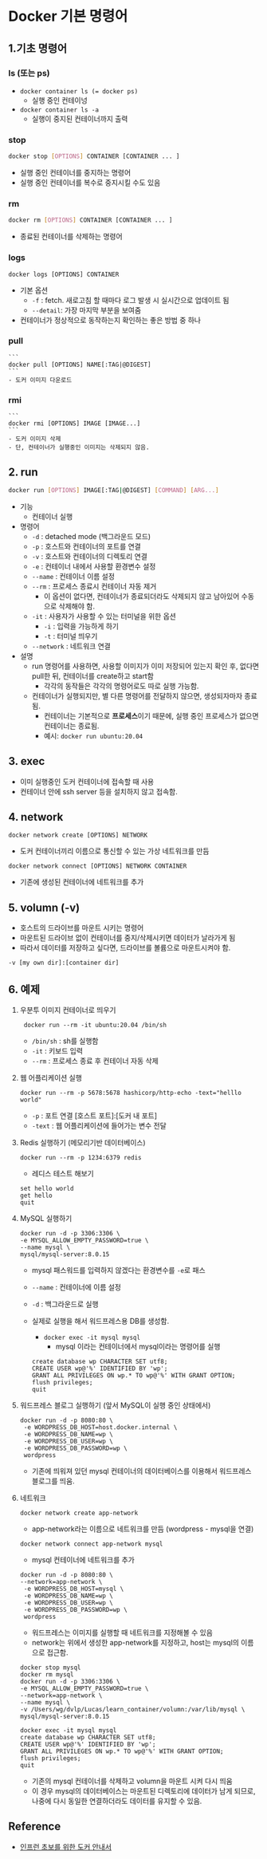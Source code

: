 # Docker 기본 명령어

## 1.기초 명령어

### ls (또는 ps)

- `docker container ls (= docker ps)`
	- 실행 중인 컨테이넝
- `docker container ls -a`
	- 실행이 중지된 컨테이너까지 출력


### stop
```bash
docker stop [OPTIONS] CONTAINER [CONTAINER ... ]
```

- 실행 중인 컨테이너를 중지하는 명령어
- 실행 중인 컨테이너를 복수로 중지시킬 수도 있음


### rm
```bash
docker rm [OPTIONS] CONTAINER [CONTAINER ... ]
```

- 종료된 컨테이너를 삭제하는 명령어


### logs
```
docker logs [OPTIONS] CONTAINER
```
- 기본 옵션
	- `-f` : fetch. 새로고침 할 때마다 로그 발생 시 실시간으로 업데이트 됨
	- `--detail`: 가장 마지막 부분을 보여줌
- 컨테이너가 정상적으로 동작하는지 확인하는 좋은 방법 중 하나


### pull 

	```
	docker pull [OPTIONS] NAME[:TAG|@DIGEST]
	```
	- 도커 이미지 다운로드

### rmi

	```
	docker rmi [OPTIONS] IMAGE [IMAGE...]
	```
	- 도커 이미지 삭제
	- 단, 컨테이너가 실행중인 이미지는 삭제되지 않음.

## 2. run

```bash
docker run [OPTIONS] IMAGE[:TAG|@DIGEST] [COMMAND] [ARG...]
```
- 기능
	- 컨테이너 실행
- 명령어
	- `-d` : detached mode (백그라운드 모드)
	- `-p` : 호스트와 컨테이너의 포트를 연결
	- `-v` : 호스트와 컨테이너의 디렉토리 연결
	- `-e` : 컨테이너 내에서 사용할 환경변수 설정
	- `--name` : 컨테이너 이름 설정
	- `--rm` : 프로세스 종료시 컨테이너 자동 제거
		- 이 옵션이 없다면, 컨테이너가 종료되더라도 삭제되지 않고 남아있어 수동으로 삭제해야 함.
	- `-it` : 사용자가 사용할 수 있는 터미널을 위한 옵션
		- `-i` : 입력을 가능하게 하기
		- `-t` : 터미널 띄우기
	- `--network` : 네트워크 연결
- 설명
	- run 명령어를 사용하면, 사용할 이미지가 이미 저장되어 있는지 확인 후, 없다면 pull한 뒤, 컨테이너를 create하고 start함 
		- 각각의 동작들은 각각의 명령어로도 따로 실행 가능함.
	- 컨테이너가 실행되지만, 별 다른 명령어를 전달하지 않으면, 생성되자마자 종료됨.
		- 컨테이너는 기본적으로 **프로세스**이기 때문에, 실행 중인 프로세스가 없으면 컨테이너는 종료됨.
		- 예시: `docker run ubuntu:20.04`


## 3. exec

- 이미 실행중인 도커 컨테이너에 접속할 때 사용
- 컨테이너 안에 ssh server 등을 설치하지 않고 접속함.


## 4. network

```
docker network create [OPTIONS] NETWORK
```

- 도커 컨테이너끼리 이름으로 통신할 수 있는 가상 네트워크를 만듬


```
docker network connect [OPTIONS] NETWORK CONTAINER
```

- 기존에 생성된 컨테이너에 네트워크를 추가

## 5. volumn (-v)

- 호스트의 드라이브를 마운트 시키는 명령어
- 마운트된 드라이브 없이 컨테이너를 중지/삭제시키면 데이터가 날라가게 됨
- 따라서 데이터를 저장하고 싶다면, 드라이브를 볼륨으로 마운트시켜야 함.

```
-v [my own dir]:[container dir]
```



## 6. 예제

1. 우분투 이미지 컨테이너로 띄우기
	
	```
	 docker run --rm -it ubuntu:20.04 /bin/sh
	```
	- `/bin/sh` : sh를 실행함
	- `-it` : 키보드 입력
	- `--rm` : 프로세스 종료 후 컨테이너 자동 삭제

2. 웹 어플리케이션 실행
	
	```
	docker run --rm -p 5678:5678 hashicorp/http-echo -text="helllo world" 
	```
	- `-p` : 포트 연결 [호스트 포트]:[도커 내 포트]
	- `-text` : 웹 어플리케이션에 들어가는 변수 전달
	
3. Redis 실행하기 (메모리기반 데이터베이스)
	
	```
	docker run --rm -p 1234:6379 redis
	```	
	- 레디스 테스트 해보기

	```
	set hello world
	get hello
	quit
	```
4. MySQL 실행하기
	
	```
	docker run -d -p 3306:3306 \
	-e MYSQL_ALLOW_EMPTY_PASSWORD=true \
	--name mysql \
	mysql/mysql-server:8.0.15
	```	
	- mysql 패스워드를 입력하지 않겠다는 환경변수를 `-e`로 패스
	- `--name` : 컨테이너에 이름 설정
	- `-d` : 백그라운드로 실행

	- 실제로 실행을 해서 워드프레스용 DB를 생성함.
		- `docker exec -it mysql mysql`
			- mysql 이라는 컨테이너에서 mysql이라는 명령어를 실행
		```
		create database wp CHARACTER SET utf8;
		CREATE USER wp@'%' IDENTIFIED BY 'wp';
		GRANT ALL PRIVILEGES ON wp.* TO wp@'%' WITH GRANT OPTION;
		flush privileges;
		quit
		```
	
	
5. 워드프레스 블로그 실행하기 (앞서 MySQL이 실행 중인 상태에서)
	
	```
	docker run -d -p 8080:80 \
	 -e WORDPRESS_DB_HOST=host.docker.internal \
	 -e WORDPRESS_DB_NAME=wp \
	 -e WORDPRESS_DB_USER=wp \
	 -e WORDPRESS_DB_PASSWORD=wp \
	 wordpress
	 ```
	 - 기존에 띄워져 있던 mysql 컨테이너의 데이터베이스를 이용해서 워드프레스 블로그를 띄움.
		
6. 네트워크

	```
	docker network create app-network
	```
	- app-network라는 이름으로 네트워크를 만듬 (wordpress - mysql을 연결)

	
	```
	docker network connect app-network mysql
	```
	- mysql 컨테이너에 네트워크를 추가

	
	```
	docker run -d -p 8080:80 \
	--network=app-network \
	 -e WORDPRESS_DB_HOST=mysql \
	 -e WORDPRESS_DB_NAME=wp \
	 -e WORDPRESS_DB_USER=wp \
	 -e WORDPRESS_DB_PASSWORD=wp \
	 wordpress
	```
	- 워드프레스는 이미지를 실행할 때 네트워크를 지정해볼 수 있음
	- network는 위에서 생성한 app-network를 지정하고, host는 mysql의 이름으로 접근함.

	```
	docker stop mysql
	docker rm mysql
	docker run -d -p 3306:3306 \
	-e MYSQL_ALLOW_EMPTY_PASSWORD=true \
	--network=app-network \
	--name mysql \
	-v /Users/wg/dvlp/Lucas/learn_container/volumn:/var/lib/mysql \
	mysql/mysql-server:8.0.15
	
	docker exec -it mysql mysql
	create database wp CHARACTER SET utf8;
	CREATE USER wp@'%' IDENTIFIED BY 'wp';
	GRANT ALL PRIVILEGES ON wp.* TO wp@'%' WITH GRANT OPTION;
	flush privileges;
	quit	
	```
	- 기존의 mysql 컨테이너를 삭제하고 volumn을 마운트 시켜 다시 띄움
	- 이 경우 mysql의 데이터베이스는 마운트된 디렉토리에 데이터가 남게 되므로, 나중에 다시 동일한 연결하더라도 데이터를 유지할 수 있음.		

## Reference

- [인프런 초보를 위한 도커 안내서](https://www.inflearn.com/course/%EB%8F%84%EC%BB%A4-%EC%9E%85%EB%AC%B8#)